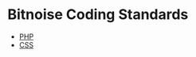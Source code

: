 Bitnoise Coding Standards
=========================

- [PHP][bitnoise-php-cs]
- [CSS][bitnoise-css-cs]

[bitnoise-php-cs]: https://github.com/lroth/bitnoise-cs/blob/master/bitnoise-php-cs.md
[bitnoise-css-cs]: https://github.com/lroth/bitnoise-cs/blob/master/bitnoise-css-cs.md